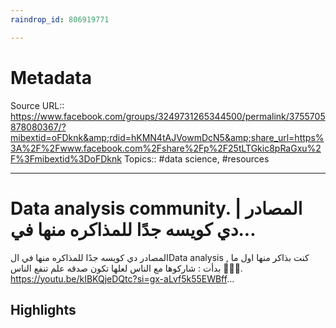 ```yaml
---
raindrop_id: 806919771

---
```


# Metadata
Source URL:: https://www.facebook.com/groups/3249731265344500/permalink/3755705878080367/?mibextid=oFDknk&amp;rdid=hKMN4tAJVowmDcN5&amp;share_url=https%3A%2F%2Fwww.facebook.com%2Fshare%2Fp%2F25tLTGkic8pRaGxu%2F%3Fmibextid%3DoFDknk
Topics:: #data science, #resources

---
# Data analysis community. | المصادر دي كويسه جدًا للمذاكره منها في...

المصادر دي كويسه جدًا للمذاكره منها في الData analysis , كنت بذاكر منها اول ما بدأت : شاركوها مع الناس لعلها تكون صدقه علم تنفع الناس 🤍🙏🏻.  https://youtu.be/kIBKQjeDQtc?si=gx-aLvf5k55EWBff...

## Highlights
